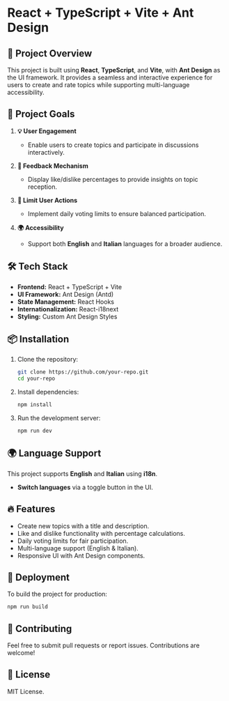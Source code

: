 # React + TypeScript + Vite + Ant Design

## 🚀 Project Overview
This project is built using **React**, **TypeScript**, and **Vite**, with **Ant Design** as the UI framework. It provides a seamless and interactive experience for users to create and rate topics while supporting multi-language accessibility.

## 🎯 Project Goals
1. **💡 User Engagement**
   - Enable users to create topics and participate in discussions interactively.

2. **🎯 Feedback Mechanism**
   - Display like/dislike percentages to provide insights on topic reception.

3. **🚫 Limit User Actions**
   - Implement daily voting limits to ensure balanced participation.

4. **🌍 Accessibility**
   - Support both **English** and **Italian** languages for a broader audience.

## 🛠️ Tech Stack
- **Frontend:** React + TypeScript + Vite
- **UI Framework:** Ant Design (Antd)
- **State Management:** React Hooks
- **Internationalization:** React-i18next
- **Styling:** Custom Ant Design Styles

## 📦 Installation
1. Clone the repository:
   ```sh
   git clone https://github.com/your-repo.git
   cd your-repo
   ```
2. Install dependencies:
   ```sh
   npm install
   ```
3. Run the development server:
   ```sh
   npm run dev
   ```

## 🌍 Language Support
This project supports **English** and **Italian** using **i18n**.
- **Switch languages** via a toggle button in the UI.

## 🔥 Features
- Create new topics with a title and description.
- Like and dislike functionality with percentage calculations.
- Daily voting limits for fair participation.
- Multi-language support (English & Italian).
- Responsive UI with Ant Design components.

## 🚀 Deployment
To build the project for production:
```sh
npm run build
```

## 🤝 Contributing
Feel free to submit pull requests or report issues. Contributions are welcome!

## 📜 License
MIT License.

